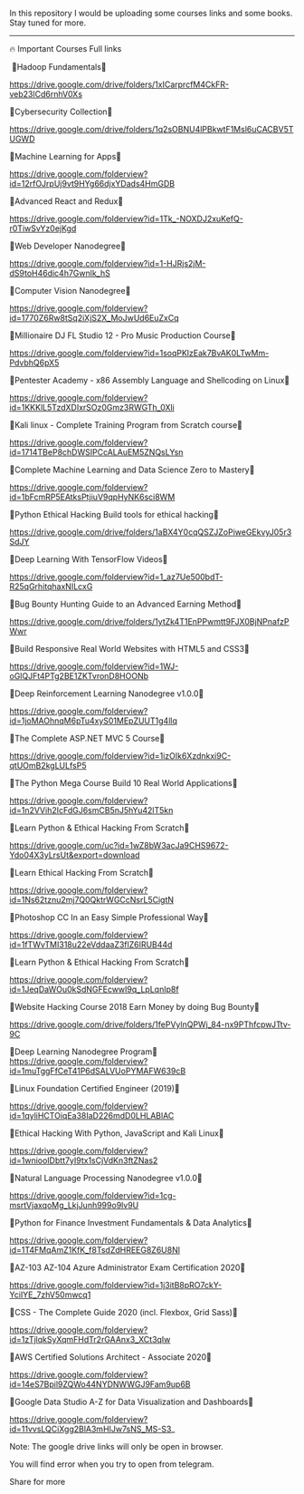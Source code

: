 
In this repository I would be uploading some courses links and some books. Stay tuned for more.  

--------------------------------------------------------------------------------------------------------------------------

🔥 Important Courses Full links

‍ 🔰Hadoop Fundamentals🔰

https://drive.google.com/drive/folders/1xICarprcfM4CkFR-veb23lCd6rnhV0Xs

🔰Cybersecurity Collection🔰

https://drive.google.com/drive/folders/1q2sOBNU4lPBkwtF1Msl6uCACBV5TUGWD

🔰Machine Learning for Apps🔰

https://drive.google.com/folderview?id=12rfOJrpUj9vt9HYg66djxYDads4HmGDB

🔰Advanced React and Redux🔰

https://drive.google.com/folderview?id=1Tk_-NOXDJ2xuKefQ-r0TiwSvYz0ejKgd

🔰Web Developer Nanodegree🔰

https://drive.google.com/folderview?id=1-HJRjs2jM-dS9toH46dic4h7Gwnlk_hS

🔰Computer Vision Nanodegree🔰

https://drive.google.com/folderview?id=1770Z6Rw8tSq2iXjS2X_MoJwUd6EuZxCq

🔰Millionaire DJ FL Studio 12 - Pro Music Production Course🔰

https://drive.google.com/folderview?id=1soqPKlzEak7BvAK0LTwMm-PdvbhQ6pX5

🔰Pentester Academy - x86 Assembly Language and Shellcoding on Linux🔰

https://drive.google.com/folderview?id=1KKKlL5TzdXDIxrSOz0Gmz3RWGTh_0Xli

🔰Kali linux - Complete Training Program from Scratch course🔰

https://drive.google.com/folderview?id=1714TBeP8chDWSIPCcALAuEM5ZNQsLYsn

🔰Complete Machine Learning and Data Science Zero to Mastery🔰

https://drive.google.com/folderview?id=1bFcmRP5EAtksPtjiuV9qpHyNK6sci8WM

🔰Python Ethical Hacking  Build tools for ethical hacking🔰

https://drive.google.com/drive/folders/1aBX4Y0cqQSZJZoPiweGEkvyJ05r3SdJY

🔰Deep Learning With TensorFlow Videos🔰

https://drive.google.com/folderview?id=1_az7Ue500bdT-R25qGrhitqhaxNILcxG

🔰Bug Bounty Hunting Guide to an Advanced Earning Method🔰

https://drive.google.com/drive/folders/1ytZk4T1EnPPwmtt9FJX0BjNPnafzPWwr

🔰Build Responsive Real World Websites with HTML5 and CSS3🔰

https://drive.google.com/folderview?id=1WJ-oGlQJFt4PTg2BE1ZKTvronD8HOONb

🔰Deep Reinforcement Learning Nanodegree v1.0.0🔰

https://drive.google.com/folderview?id=1joMAOhnqM6pTu4xyS01MEpZUUT1g4llq

🔰The Complete ASP.NET MVC 5 Course🔰

https://drive.google.com/folderview?id=1izOIk6Xzdnkxi9C-qtUOmB2kgLULfsP5

🔰The Python Mega Course Build 10 Real World Applications🔰

https://drive.google.com/folderview?id=1n2VVih2IcFdGJ6smCB5nJ5hYu42lT5kn

🔰Learn Python & Ethical Hacking From Scratch🔰

https://drive.google.com/uc?id=1wZ8bW3acJa9CHS9672-Ydo04X3yLrsUt&export=download

🔰Learn Ethical Hacking From Scratch🔰

https://drive.google.com/folderview?id=1Ns62tznu2mj7Q0QktrWGCcNsrL5CigtN

🔰Photoshop CC  In an Easy Simple Professional Way🔰

https://drive.google.com/folderview?id=1fTWvTMI318u22eVddaaZ3flZ6IRUB44d

🔰Learn Python & Ethical Hacking From Scratch🔰

https://drive.google.com/folderview?id=1JeqDaWOu0kSdNGFEcwwI9q_LpLqnIp8f

🔰Website Hacking Course 2018 Earn Money by doing Bug Bounty🔰

https://drive.google.com/drive/folders/1fePVylnQPWj_84-nx9PThfcpwJTtv-9C

🔰Deep Learning Nanodegree Program🔰 https://drive.google.com/folderview?id=1muTggFfCeT41P6dSALVUoPYMAFW639cB

🔰Linux Foundation Certified Engineer (2019)🔰

https://drive.google.com/folderview?id=1qyliHCTOiqEa38IaD226mdD0LHLABlAC

🔰Ethical Hacking With Python, JavaScript and Kali Linux🔰

https://drive.google.com/folderview?id=1wniooIDbtt7yI9tx1sCjVdKn3ftZNas2

🔰Natural Language Processing Nanodegree v1.0.0🔰

https://drive.google.com/folderview?id=1cg-msrtVjaxqoMg_LkjJunh999o9lv9U

🔰Python for Finance Investment Fundamentals & Data Analytics🔰

https://drive.google.com/folderview?id=1T4FMqAmZ1KfK_f8TsdZdHREEG8Z6U8Nl

🔰AZ-103  AZ-104 Azure Administrator Exam Certification 2020🔰

https://drive.google.com/folderview?id=1j3itB8pRO7ckY-YciIYE_7zhV50mwcq1

🔰CSS - The Complete Guide 2020 (incl. Flexbox, Grid  Sass)🔰

https://drive.google.com/folderview?id=1zTjlqkSyXqmFHdTr2rGAAnx3_XCt3qIw

🔰AWS Certified Solutions Architect - Associate 2020🔰

https://drive.google.com/folderview?id=14eS7Bpil9ZQWo44NYDNWWGJ9Fam9up6B

🔰Google Data Studio A-Z for Data Visualization and Dashboards🔰

https://drive.google.com/folderview?id=11vvsLQCiXgg2BlA3mHIJw7sNS_MS-S3_

Note: The google drive links will only be open in browser.

You will find error when you try to open from telegram.

Share for more
